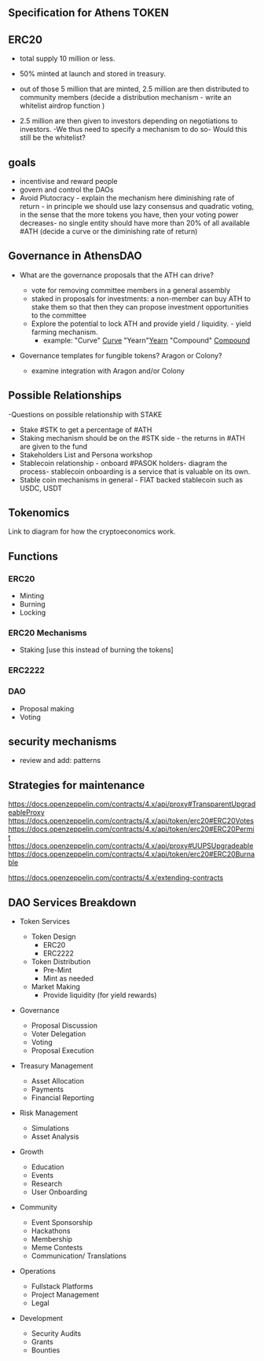 ## Specification for Athens TOKEN



## ERC20
* total supply 10 million or less.
* 50% minted at launch and stored in treasury.

* out of those 5 million that are minted, 2.5 million are then distributed to community members (decide a distribution mechanism - write an whitelist airdrop function )
* 2.5 million are then given to investors depending on negotiations to investors. -We thus need to specify a mechanism to do so- Would this still be the whitelist?


## goals
* incentivise and reward people
* govern and control the DAOs
* Avoid Plutocracy - explain the mechanism here diminishing rate of return - in principle we should use lazy consensus and quadratic voting, in the sense that the more tokens you have, then your voting power decreases- no single entity should have more than 20% of all available #ATH (decide a curve or the diminishing rate of return)


## Governance in AthensDAO
* What are the governance proposals that the ATH can drive?
    - vote for removing committee members in a general assembly
    - staked in proposals for investments: a non-member can buy ATH to stake them so that then they can propose investment opportunities to the committee
    - Explore the potential to lock ATH and provide yield / liquidity. - yield farming mechanism.
        - example: "Curve" [Curve](https://curve.fi/) "Yearn"[Yearn](https://yearn.finance/) "Compound" [Compound](https://compound.finance/)



* Governance templates for fungible tokens? Aragon or Colony?
  - examine integration with Aragon and/or Colony


## Possible Relationships

  -Questions on possible relationship with STAKE

* Stake #STK to get a percentage of #ATH
* Staking mechanism should be on the #STK side - the returns in #ATH are given to the fund
* Stakeholders List and Persona workshop
* Stablecoin relationship - onboard #PASOK holders- diagram the process- stablecoin onboarding is a service that is valuable on its own.
* Stable coin mechanisms in general - FIAT backed stablecoin such as USDC, USDT

## Tokenomics
Link to diagram for how the cryptoeconomics work.


## Functions
### ERC20
* Minting
* Burning
* Locking



### ERC20 Mechanisms
* Staking [use this instead of burning the tokens]

### ERC2222


### DAO
* Proposal making
* Voting


## security mechanisms

* review and add: patterns


## Strategies for maintenance
https://docs.openzeppelin.com/contracts/4.x/api/proxy#TransparentUpgradeableProxy
https://docs.openzeppelin.com/contracts/4.x/api/token/erc20#ERC20Votes
https://docs.openzeppelin.com/contracts/4.x/api/token/erc20#ERC20Permit
https://docs.openzeppelin.com/contracts/4.x/api/proxy#UUPSUpgradeable
https://docs.openzeppelin.com/contracts/4.x/api/token/erc20#ERC20Burnable

https://docs.openzeppelin.com/contracts/4.x/extending-contracts


## DAO Services Breakdown
* Token Services
  - Token Design
      * ERC20
      * ERC2222
  - Token Distribution
      * Pre-Mint
      * Mint as needed
  - Market Making
      * Provide liquidity (for yield rewards)

* Governance
  - Proposal Discussion
  - Voter Delegation
  - Voting
  - Proposal Execution

* Treasury Management
  - Asset Allocation
  - Payments
  - Financial Reporting

* Risk Management
  - Simulations
  - Asset Analysis

* Growth
  - Education
  - Events
  - Research
  - User Onboarding

* Community
  - Event Sponsorship
  - Hackathons
  - Membership
  - Meme Contests
  - Communication/ Translations

* Operations
  - Fullstack Platforms
  - Project Management
  - Legal

* Development
  - Security Audits
  - Grants
  - Bounties
